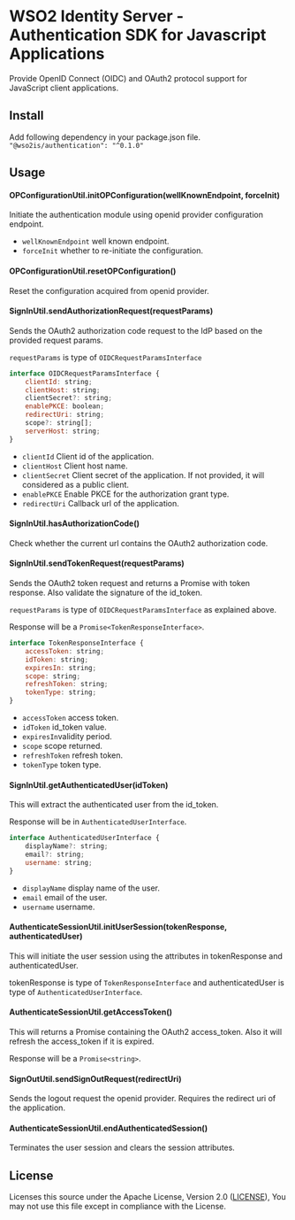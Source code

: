 # WSO2 Identity Server - Authentication SDK for Javascript Applications

Provide OpenID Connect (OIDC) and OAuth2 protocol support for JavaScript client applications.

## Install
Add following dependency in your package.json file.
`"@wso2is/authentication": "^0.1.0"`

## Usage

#### OPConfigurationUtil.initOPConfiguration(wellKnownEndpoint, forceInit)
Initiate the authentication module using openid provider configuration endpoint.
* `wellKnownEndpoint` well known endpoint.
* `forceInit` whether to re-initiate the configuration.

#### OPConfigurationUtil.resetOPConfiguration()
Reset the configuration acquired from openid provider.

#### SignInUtil.sendAuthorizationRequest(requestParams)
Sends the OAuth2 authorization code request to the IdP based on the provided request params.

`requestParams` is type of `OIDCRequestParamsInterface`
```js
interface OIDCRequestParamsInterface {
    clientId: string;
    clientHost: string;
    clientSecret?: string;
    enablePKCE: boolean;
    redirectUri: string;
    scope?: string[];
    serverHost: string;
}
```
* `clientId` Client id of the application.
* `clientHost` Client host name.
* `clientSecret` Client secret of the application. If not provided, it will considered as a public client.
* `enablePKCE` Enable PKCE for the authorization grant type.
* `redirectUri` Callback url of the application.

#### SignInUtil.hasAuthorizationCode()
Check whether the current url contains the OAuth2 authorization code.

#### SignInUtil.sendTokenRequest(requestParams)
Sends the OAuth2 token request and returns a Promise with token response. Also validate the signature of the id_token.

`requestParams` is type of `OIDCRequestParamsInterface` as explained above.

Response will be a `Promise<TokenResponseInterface>`.

```js
interface TokenResponseInterface {
    accessToken: string;
    idToken: string;
    expiresIn: string;
    scope: string;
    refreshToken: string;
    tokenType: string;
}
```
* `accessToken` access token.
* `idToken` id_token value.
* `expiresIn`validity period.
* `scope` scope returned.
* `refreshToken` refresh token.
* `tokenType` token type.

#### SignInUtil.getAuthenticatedUser(idToken)
This will extract the authenticated user from the id_token.

Response will be in `AuthenticatedUserInterface`.

```js
interface AuthenticatedUserInterface {
    displayName?: string;
    email?: string;
    username: string;
}
```
* `displayName` display name of the user.
* `email` email of the user.
* `username` username.

#### AuthenticateSessionUtil.initUserSession(tokenResponse, authenticatedUser)
This will initiate the user session using the attributes in tokenResponse and authenticatedUser.

tokenResponse is type of `TokenResponseInterface` and authenticatedUser is type of `AuthenticatedUserInterface`.

#### AuthenticateSessionUtil.getAccessToken()
This will returns a Promise containing the OAuth2 access_token. Also it will refresh the access_token if it is expired.

Response will be a `Promise<string>`.

#### SignOutUtil.sendSignOutRequest(redirectUri)
Sends the logout request the openid provider. Requires the redirect uri of the application.


#### AuthenticateSessionUtil.endAuthenticatedSession()
Terminates the user session and clears the session attributes.

## License

Licenses this source under the Apache License, Version 2.0 ([LICENSE](LICENSE)), You may not use this file except in compliance with the License.

